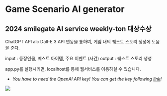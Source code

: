 # Game Scenario AI generator
## 2024 smilegate AI service weekly-ton **대상수상**
ChatGPT API alc Dall-E 3 API 연동을 통하여, 게임 내의 퀘스트 스토리 생성에 도움을 준다.

input : 등장인물, 퀘스트 아이템, 주요 이벤트 (사건)
output : 퀘스트 스토리 생성

app.py를 실행시키면, localhost를 통해 웹서비스를 이용하실 수 있습니다.

- *You have to need the OpenAI API key! You can get the key following [link](https://platform.openai.com/api-keys)!*

<img src="https://github.com/user-attachments/assets/2dc66176-281b-4b0c-8825-08fd2092ed0f">
